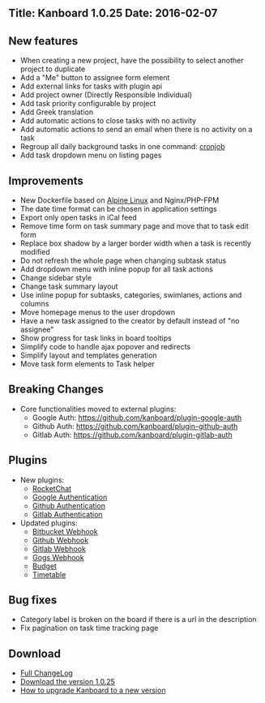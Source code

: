 Title: Kanboard 1.0.25
Date: 2016-02-07
---

New features
------------

* When creating a new project, have the possibility to select another project to duplicate
* Add a "Me" button to assignee form element
* Add external links for tasks with plugin api
* Add project owner (Directly Responsible Individual)
* Add task priority configurable by project
* Add Greek translation
* Add automatic actions to close tasks with no activity
* Add automatic actions to send an email when there is no activity on a task
* Regroup all daily background tasks in one command: [cronjob](https://kanboard.net/documentation/cronjob)
* Add task dropdown menu on listing pages

Improvements
------------

* New Dockerfile based on [Alpine Linux](http://alpinelinux.org/) and Nginx/PHP-FPM
* The date time format can be chosen in application settings
* Export only open tasks in iCal feed
* Remove time form on task summary page and move that to task edit form
* Replace box shadow by a larger border width when a task is recently modified
* Do not refresh the whole page when changing subtask status
* Add dropdown menu with inline popup for all task actions
* Change sidebar style
* Change task summary layout
* Use inline popup for subtasks, categories, swimlanes, actions and columns
* Move homepage menus to the user dropdown
* Have a new task assigned to the creator by default instead of "no assignee"
* Show progress for task links in board tooltips
* Simplify code to handle ajax popover and redirects
* Simplify layout and templates generation
* Move task form elements to Task helper

Breaking Changes
----------------

* Core functionalities moved to external plugins:
    - Google Auth: https://github.com/kanboard/plugin-google-auth
    - Github Auth: https://github.com/kanboard/plugin-github-auth
    - Gitlab Auth: https://github.com/kanboard/plugin-gitlab-auth

Plugins
-------

* New plugins:
    - [RocketChat](https://kanboard.net/plugin/rocketchat)
    - [Google Authentication](https://kanboard.net/plugin/google-auth)
    - [Github Authentication](https://kanboard.net/plugin/github-auth)
    - [Gitlab Authentication](https://kanboard.net/plugin/gitlab-auth)
* Updated plugins:
    - [Bitbucket Webhook](https://kanboard.net/plugin/bitbucket-webhook)
    - [Github Webhook](https://kanboard.net/plugin/github-webhook)
    - [Gitlab Webhook](https://kanboard.net/plugin/gitlab-webhook)
    - [Gogs Webhook](https://kanboard.net/plugin/gogs-webhook)
    - [Budget](https://kanboard.net/plugin/budget)
    - [Timetable](https://kanboard.net/plugin/timetable)

Bug fixes
---------

* Category label is broken on the board if there is a url in the description
* Fix pagination on task time tracking page

Download
--------

- [Full ChangeLog](https://github.com/fguillot/kanboard/blob/master/ChangeLog)
- [Download the version 1.0.25](https://kanboard.net/kanboard-1.0.25.zip)
- [How to upgrade Kanboard to a new version](https://kanboard.net/documentation/update)
